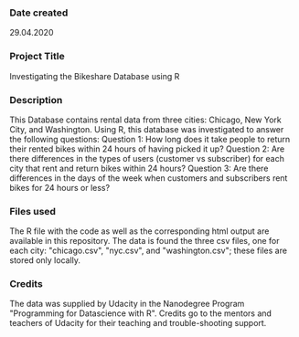 ### Date created
29.04.2020

### Project Title
Investigating the Bikeshare Database using R

### Description
This Database contains rental data from three cities: Chicago, New York City, and Washington. Using R, this database was investigated to answer the following questions:
Question 1: How long does it take people to return their rented bikes within 24 hours of having picked it up?
Question 2: Are there differences in the types of users (customer vs subscriber) for each city that rent and return bikes within 24 hours?
Question 3: Are there differences in the days of the week when customers and subscribers rent bikes for 24 hours or less?

### Files used
The R file with the code as well as the corresponding html output are available in this repository. The data is found the three csv files, one for each city: "chicago.csv", "nyc.csv", and "washington.csv"; these files are stored only locally.  

### Credits
The data was supplied by Udacity in the Nanodegree Program "Programming for Datascience with R". Credits go to the mentors and teachers of Udacity for their teaching and trouble-shooting support.  
